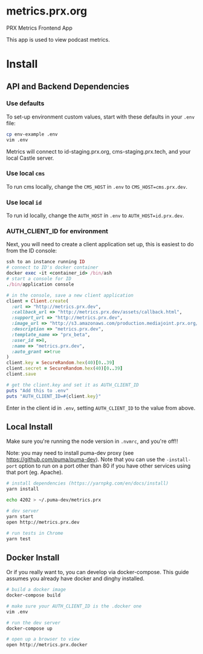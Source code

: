 # metrics.prx.org
PRX Metrics Frontend App

This app is used to view podcast metrics.

# Install

## API and Backend Dependencies

### Use defaults
To set-up environment custom values, start with these defaults in your `.env` file:
``` sh
cp env-example .env
vim .env
```
Metrics will connect to id-staging.prx.org, cms-staging.prx.tech, and your local Castle server.

### Use local `cms`
To run cms locally, change the `CMS_HOST` in `.env` to `CMS_HOST=cms.prx.dev`.

###  Use local `id`
To run id locally, change the `AUTH_HOST` in `.env` to `AUTH_HOST=id.prx.dev`.

### AUTH_CLIENT_ID for environment
Next, you will need to create a client application set up, this is easiest to do from the ID console:
``` ruby
ssh to an instance running ID
# connect to ID's docker container
docker exec -it <container_id> /bin/ash
# start a console for ID
./bin/application console

# in the console, save a new client application
client = Client.create(
  :url => "http://metrics.prx.dev",
  :callback_url => "http://metrics.prx.dev/assets/callback.html",
  :support_url => "http://metrics.prx.dev",
  :image_url => "http://s3.amazonaws.com/production.mediajoint.prx.org/public/comatose_files/4625/prx-logo_large.png",
  :description => "metrics.prx.dev",
  :template_name => "prx_beta",
  :user_id =>8,
  :name => "metrics.prx.dev",
  :auto_grant =>true
)
client.key = SecureRandom.hex(40)[0..39]
client.secret = SecureRandom.hex(40)[0..39]
client.save

# get the client.key and set it as AUTH_CLIENT_ID
puts "Add this to .env"
puts "AUTH_CLIENT_ID=#{client.key}"
```

Enter in the client id in `.env`, setting `AUTH_CLIENT_ID` to the value from above.

## Local Install

Make sure you're running the node version in `.nvmrc`, and you're off!!

Note: you may need to install puma-dev proxy (see https://github.com/puma/puma-dev). Note that you can use the
`-install-port` option to run on a port other than 80 if you have other services using that port (eg. Apache).

``` sh
# install dependencies (https://yarnpkg.com/en/docs/install)
yarn install

echo 4202 > ~/.puma-dev/metrics.prx

# dev server
yarn start
open http://metrics.prx.dev

# run tests in Chrome
yarn test
```

## Docker Install

 Or if you really want to, you can develop via docker-compose.
 This guide assumes you already have docker and dinghy installed.

 ``` sh
 # build a docker image
 docker-compose build

 # make sure your AUTH_CLIENT_ID is the .docker one
 vim .env

 # run the dev server
 docker-compose up
 
 # open up a browser to view
 open http://metrics.prx.docker
